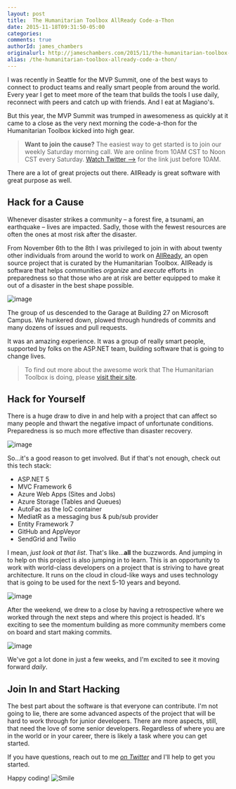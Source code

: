 ```yaml
---
layout: post
title:  The Humanitarian Toolbox AllReady Code-a-Thon
date: 2015-11-18T09:31:50-05:00
categories:
comments: true
authorId: james_chambers
originalurl: http://jameschambers.com/2015/11/the-humanitarian-toolbox-allready-code-a-thon/
alias: /the-humanitarian-toolbox-allready-code-a-thon/
---
```


I was recently in Seattle for the MVP Summit, one of the best ways to connect to product teams and really smart people from around the world. Every year I get to meet more of the team that builds the tools I use daily, reconnect with peers and catch up with friends. And I eat at Magiano's.

But this year, the MVP Summit was trumped in awesomeness as quickly at it came to a close as the very next morning the code-a-thon for the Humanitarian Toolbox kicked into high gear.

<!-- more -->

> **Want to join the cause?** The easiest way to get started is to join our weekly Saturday morning call. We are online from 10AM CST to Noon CST every Saturday. [Watch Twitter –&gt;][1] for the link just before 10AM.

There are a lot of great projects out there. AllReady is great software with great purpose as well.

## Hack for a Cause

Whenever disaster strikes a community – a forest fire, a tsunami, an earthquake – lives are impacted. Sadly, those with the fewest resources are often the ones at most risk after the disaster.

From November 6th to the 8th I was privileged to join in with about twenty other individuals from around the world to work on [AllReady][2], an open source project that is curated by the Humanitarian Toolbox. AllReady is software that helps communities _organize_ and _execute_ efforts in preparedness so that those who are at risk are better equipped to make it out of a disaster in the best shape possible.

![image][3]

The group of us descended to the Garage at Building 27 on Microsoft Campus. We hunkered down, plowed through hundreds of commits and many dozens of issues and pull requests.

It was an amazing experience. It was a group of really smart people, supported by folks on the ASP.NET team, building software that is going to change lives.

> To find out more about the awesome work that The Humanitarian Toolbox is doing, please [visit their site][4].

## Hack for Yourself

There is a huge draw to dive in and help with a project that can affect so many people and thwart the negative impact of unfortunate conditions. Preparedness is so much more effective than disaster recovery.

![image][5]

So...it's a good reason to get involved. But if that's not enough, check out this tech stack:

* ASP.NET 5
* MVC Framework 6
* Azure Web Apps (Sites and Jobs)
* Azure Storage (Tables and Queues)
* AutoFac as the IoC container
* MediatR as a messaging bus &amp; pub/sub provider
* Entity Framework 7
* GitHub and AppVeyor
* SendGrid and Twilio

I mean, _just look at that list_. That's like…**all** the buzzwords. And jumping in to help on this project is also jumping in to learn. This is an opportunity to work with world-class developers on a project that is striving to have great architecture. It runs on the cloud in cloud-like ways and uses technology that is going to be used for the next 5-10 years and beyond.

![image][6]

After the weekend, we drew to a close by having a retrospective where we worked through the next steps and where this project is headed. It's exciting to see the momentum building as more community members come on board and start making commits.

![image][7]

We've got a lot done in just a few weeks, and I'm excited to see it moving forward _daily_.&nbsp;

## Join In and Start Hacking

The best part about the software is that everyone can contribute. I'm not going to lie, there are some advanced aspects of the project that will be hard to work through for junior developers. There are more aspects, still, that need the love of some senior developers. Regardless of where you are in the world or in your career, there is likely a task where you can get started.

If you have questions, reach out to me [_on Twitter_][1] and I'll help to get you started.

Happy coding! ![Smile][8]

[1]: http://twitter.com/CanadianJames
[2]: http://www.htbox.org/blog/allready-project-launched-at-visual-studio-2015-release-event
[3]: http://jameschambers.com/wp-content/uploads/2015/11/image_thumb.png "image"
[4]: http://htbox.org
[5]: http://jameschambers.com/wp-content/uploads/2015/11/image_thumb1.png "image"
[6]: http://jameschambers.com/wp-content/uploads/2015/11/image_thumb2.png "image"
[7]: http://jameschambers.com/wp-content/uploads/2015/11/image_thumb3.png "image"
[8]: http://jameschambers.com/wp-content/uploads/2015/11/wlEmoticon-smile1.png
  